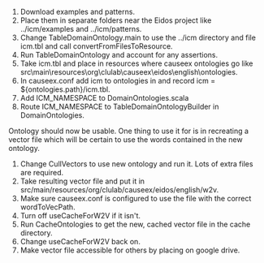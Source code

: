 1. Download examples and patterns.
1. Place them in separate folders near the Eidos project like ../icm/examples and ../icm/patterns.
1. Change TableDomainOntology.main to use the ../icm directory and file icm.tbl and call convertFromFilesToResource.
1. Run TableDomainOntology and account for any assertions.
1. Take icm.tbl and place in resources where causeex ontologies go like src\main\resources\org\clulab\causeex\eidos\english\ontologies.
1. In causeex.conf add icm to ontologies in  and record icm = ${ontologies.path}/icm.tbl.
1. Add ICM_NAMESPACE to DomainOntologies.scala
1. Route ICM_NAMESPACE to TableDomainOntologyBuilder in DomainOntologies.

Ontology should now be usable.  One thing to use it for is in recreating a vector
file which will be certain to use the words contained in the new ontology.

1. Change CullVectors to use new ontology and run it.  Lots of extra files are required.
1. Take resulting vector file and put it in src/main/resources/org/clulab/causeex/eidos/english/w2v.
1. Make sure causeex.conf is configured to use the file with the correct wordToVecPath.
1. Turn off useCacheForW2V if it isn't.
1. Run CacheOntologies to get the new, cached vector file in the cache directory.
1. Change useCacheForW2V back on.
1. Make vector file accessible for others by placing on google drive.
